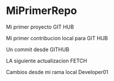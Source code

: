 # MiPrimerRepo

Mi primer proyecto GIT HUB

Mi primer contribucion local para GIT HUB

Un commit desde GITHUB

LA siguiente actualizacion FETCH

Cambios desde mi rama local Developer01
